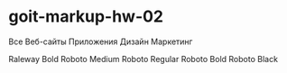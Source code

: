# goit-markup-hw-02

<batom>Все</batom>
<batom>Веб-сайты</batom>
<batom>Приложения</batom>
<batom>Дизайн</batom>
<batom>Маркетинг</batom>

Raleway Bold
Roboto Medium
Roboto Regular
Roboto Bold
Roboto Black
